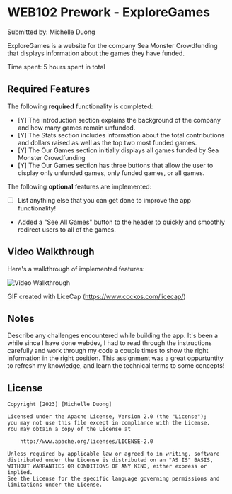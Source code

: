 # WEB102 Prework - ExploreGames

Submitted by: Michelle Duong

ExploreGames is a website for the company Sea Monster Crowdfunding that displays information about the games they have funded.

Time spent: 5 hours spent in total

## Required Features

The following **required** functionality is completed:

- [Y] The introduction section explains the background of the company and how many games remain unfunded.
- [Y] The Stats section includes information about the total contributions and dollars raised as well as the top two most funded games.
- [Y] The Our Games section initially displays all games funded by Sea Monster Crowdfunding
- [Y] The Our Games section has three buttons that allow the user to display only unfunded games, only funded games, or all games.

The following **optional** features are implemented:

- [ ] List anything else that you can get done to improve the app functionality!
- Added a "See All Games" button to the header to quickly and smoothly redirect users to all of the games.

## Video Walkthrough

Here's a walkthrough of implemented features:

<img src='https://i.imgur.com/l3byAO4.gif' title='Video Walkthrough' width='' alt='Video Walkthrough' />

<!-- Replace this with whatever GIF tool you used! -->

GIF created with LiceCap (https://www.cockos.com/licecap/)

<!-- Recommended tools:
[Kap](https://getkap.co/) for macOS
[ScreenToGif](https://www.screentogif.com/) for Windows
[peek](https://github.com/phw/peek) for Linux. -->

## Notes

Describe any challenges encountered while building the app.
It's been a while since I have done webdev, I had to read through the instructions carefully and work through my code a couple times to show the right information in the right position. This assignment was a great oppurtuntity to refresh my knowledge, and learn the technical terms to some concepts!

## License

    Copyright [2023] [Michelle Duong]

    Licensed under the Apache License, Version 2.0 (the "License");
    you may not use this file except in compliance with the License.
    You may obtain a copy of the License at

        http://www.apache.org/licenses/LICENSE-2.0

    Unless required by applicable law or agreed to in writing, software
    distributed under the License is distributed on an "AS IS" BASIS,
    WITHOUT WARRANTIES OR CONDITIONS OF ANY KIND, either express or implied.
    See the License for the specific language governing permissions and
    limitations under the License.
